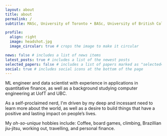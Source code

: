 ```yaml
---
layout: about
title: about
permalink: /
subtitle: MASc, University of Toronto • BASc, University of British Columbia

profile:
  align: right
  image: headshot.jpg
  image_circular: true # crops the image to make it circular

news: false # includes a list of news items
latest_posts: true # includes a list of the newest posts
selected_papers: false # includes a list of papers marked as "selected={true}"
social: true # includes social icons at the bottom of the page
---
```


ML engineer and data scientist with experience in applications in quantitative finance, as well as a background studying computer engineering at UofT and UBC.

As a self-proclaimed nerd, I'm driven by my deep and incessant need to learn more about the world, as well as a desire to build things that have a positive and lasting impact on people’s lives.

My *oh-so-unique* hobbies include: Coffee, board games, climbing, Brazillian jiu-jitsu, working out, travelling, and personal finance.
